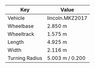 | Key            | Value          |
| -------------- | -------------- |
| Vehicle        | lincoln.MKZ2017  |
| Wheelbase      | 2.850 m         |
| Wheeltrack     | 1.575 m         |
| Length         | 4.925 m         |
| Width          | 2.116 m         |
| Turning Radius | 5.003 m / 0.200 |